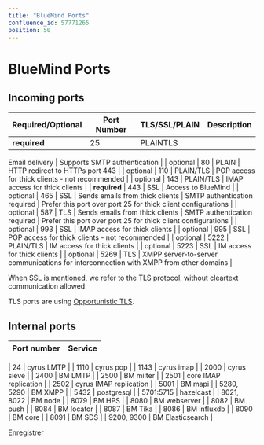 ```yaml
---
title: "BlueMind Ports"
confluence_id: 57771265
position: 50
---
```

# BlueMind Ports


## Incoming ports

| Required/Optional | Port Number | TLS/SSL/PLAIN | Description |
| --- | --- | --- | --- |
| **required** | 25 | PLAINTLS | 
Email delivery
 | 
Supports SMTP authentication
 |
| optional | 80 | PLAIN | HTTP redirect to HTTPs port 443 |
| optional | 110 | PLAIN/TLS | POP access for thick clients - not recommended |
| optional | 143 | PLAIN/TLS | IMAP access for thick clients |
| **required** | 443 | SSL | Access to BlueMind |
| optional | 465 | SSL | 
Sends emails from thick clients
 | 
SMTP authentication required
 | 
Prefer this port over port 25 for thick client configurations
 |
| optional | 587 | TLS | 
Sends emails from thick clients
 | 
SMTP authentication required
 | 
Prefer this port over port 25 for thick client configurations
 |
| optional | 993 | SSL | IMAP access for thick clients |
| optional | 995 | SSL | POP access for thick clients - not recommended |
| optional | 5222 | PLAIN/TLS | IM access for thick clients |
| optional | 5223 | SSL | IM access for thick clients |
| optional | 5269 | TLS | XMPP server-to-server communications for interconnection with XMPP from other domains |

When SSL is mentioned, we refer to the TLS protocol, without cleartext communication allowed.

TLS ports are using [Opportunistic TLS](https://en.wikipedia.org/wiki/Opportunistic_TLS).

## Internal ports

| Port number | Service |
| --- | --- |
| 
24
 | cyrus LMTP |
| 1110 | cyrus pop |
| 1143 | cyrus imap |
| 2000 | cyrus sieve |
| 2400 | BM LMTP |
| 2500 | BM milter |
| 2501 | core IMAP replication |
| 2502 | cyrus IMAP replication |
| 5001 | BM mapi |
| 5280, 5290 | BM XMPP |
| 5432 | postgresql |
| 5701:5715 | hazelcast |
| 8021, 8022 | BM node |
| 8079 | BM HPS |
| 8080 | BM webserver |
| 8082 | BM push |
| 8084 | BM locator |
| 8087 | BM Tika |
| 8086 | BM influxdb |
| 8090 | BM core |
| 8091 | BM SDS |
| 9200, 9300 | BM Elasticsearch |

Enregistrer

